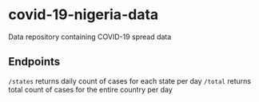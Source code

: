 # covid-19-nigeria-data
Data repository containing COVID-19 spread data

## Endpoints
`/states` returns daily count of cases for each state per day
`/total` returns total count of cases for the entire country per day